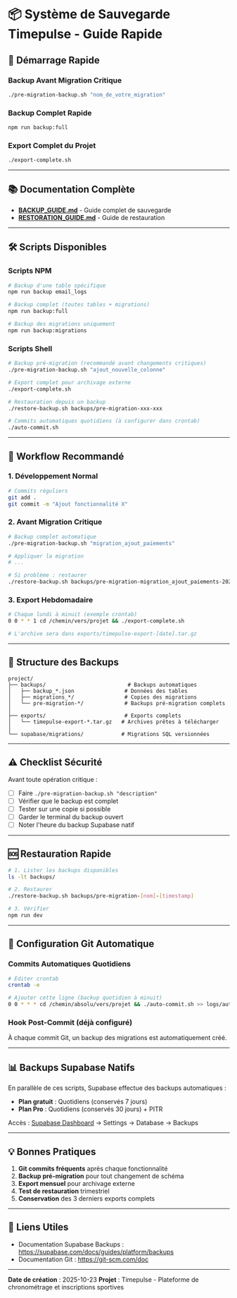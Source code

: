 # 📦 Système de Sauvegarde Timepulse - Guide Rapide

## 🎯 Démarrage Rapide

### Backup Avant Migration Critique
```bash
./pre-migration-backup.sh "nom_de_votre_migration"
```

### Backup Complet Rapide
```bash
npm run backup:full
```

### Export Complet du Projet
```bash
./export-complete.sh
```

---

## 📚 Documentation Complète

- **[BACKUP_GUIDE.md](BACKUP_GUIDE.md)** - Guide complet de sauvegarde
- **[RESTORATION_GUIDE.md](RESTORATION_GUIDE.md)** - Guide de restauration

---

## 🛠️ Scripts Disponibles

### Scripts NPM

```bash
# Backup d'une table spécifique
npm run backup email_logs

# Backup complet (toutes tables + migrations)
npm run backup:full

# Backup des migrations uniquement
npm run backup:migrations
```

### Scripts Shell

```bash
# Backup pré-migration (recommandé avant changements critiques)
./pre-migration-backup.sh "ajout_nouvelle_colonne"

# Export complet pour archivage externe
./export-complete.sh

# Restauration depuis un backup
./restore-backup.sh backups/pre-migration-xxx-xxx

# Commits automatiques quotidiens (à configurer dans crontab)
./auto-commit.sh
```

---

## 🔄 Workflow Recommandé

### 1. Développement Normal
```bash
# Commits réguliers
git add .
git commit -m "Ajout fonctionnalité X"
```

### 2. Avant Migration Critique
```bash
# Backup complet automatique
./pre-migration-backup.sh "migration_ajout_paiements"

# Appliquer la migration
# ...

# Si problème : restaurer
./restore-backup.sh backups/pre-migration-migration_ajout_paiements-20251023_120000
```

### 3. Export Hebdomadaire
```bash
# Chaque lundi à minuit (exemple crontab)
0 0 * * 1 cd /chemin/vers/projet && ./export-complete.sh

# L'archive sera dans exports/timepulse-export-[date].tar.gz
```

---

## 📁 Structure des Backups

```
project/
├── backups/                          # Backups automatiques
│   ├── backup_*.json                # Données des tables
│   ├── migrations_*/                # Copies des migrations
│   └── pre-migration-*/             # Backups pré-migration complets
│
├── exports/                         # Exports complets
│   └── timepulse-export-*.tar.gz   # Archives prêtes à télécharger
│
└── supabase/migrations/            # Migrations SQL versionnées
```

---

## ⚠️ Checklist Sécurité

Avant toute opération critique :

- [ ] Faire `./pre-migration-backup.sh "description"`
- [ ] Vérifier que le backup est complet
- [ ] Tester sur une copie si possible
- [ ] Garder le terminal du backup ouvert
- [ ] Noter l'heure du backup Supabase natif

---

## 🆘 Restauration Rapide

```bash
# 1. Lister les backups disponibles
ls -lt backups/

# 2. Restaurer
./restore-backup.sh backups/pre-migration-[nom]-[timestamp]

# 3. Vérifier
npm run dev
```

---

## 🔧 Configuration Git Automatique

### Commits Automatiques Quotidiens

```bash
# Éditer crontab
crontab -e

# Ajouter cette ligne (backup quotidien à minuit)
0 0 * * * cd /chemin/absolu/vers/projet && ./auto-commit.sh >> logs/auto-backup.log 2>&1
```

### Hook Post-Commit (déjà configuré)

À chaque commit Git, un backup des migrations est automatiquement créé.

---

## 📊 Backups Supabase Natifs

En parallèle de ces scripts, Supabase effectue des backups automatiques :

- **Plan gratuit** : Quotidiens (conservés 7 jours)
- **Plan Pro** : Quotidiens (conservés 30 jours) + PITR

Accès : [Supabase Dashboard](https://supabase.com/dashboard) → Settings → Database → Backups

---

## 💡 Bonnes Pratiques

1. **Git commits fréquents** après chaque fonctionnalité
2. **Backup pré-migration** pour tout changement de schéma
3. **Export mensuel** pour archivage externe
4. **Test de restauration** trimestriel
5. **Conservation** des 3 derniers exports complets

---

## 🔗 Liens Utiles

- Documentation Supabase Backups : https://supabase.com/docs/guides/platform/backups
- Documentation Git : https://git-scm.com/doc

---

**Date de création** : 2025-10-23
**Projet** : Timepulse - Plateforme de chronométrage et inscriptions sportives
